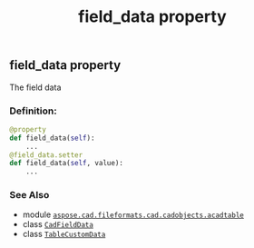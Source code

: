 ﻿---
title: field_data property
second_title: Aspose.CAD for Python via .NET API References
description: 
type: docs
weight: 30
url: /python-net/aspose.cad.fileformats.cad.cadobjects.acadtable/tablecustomdata/field_data/
is_root: false
---

## field_data property


The field data
### Definition:
```python
@property
def field_data(self):
    ...
@field_data.setter
def field_data(self, value):
    ...
```

### See Also
* module [`aspose.cad.fileformats.cad.cadobjects.acadtable`](../../)
* class [`CadFieldData`](/cad/python-net/aspose.cad.fileformats.cad.cadobjects.field/cadfielddata)
* class [`TableCustomData`](/cad/python-net/aspose.cad.fileformats.cad.cadobjects.acadtable/tablecustomdata)
